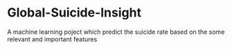# Global-Suicide-Insight
A machine learning poject which predict the suicide rate based on the some relevant and important features
